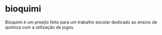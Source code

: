 # bioquimi
Bioquimi é um proejto feito para um trabalho escolar dedicado ao ensino de química com a utilização de jogos.

